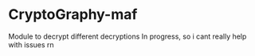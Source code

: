# CryptoGraphy-maf

Module to decrypt different decryptions
In progress, so i cant really help with issues rn
